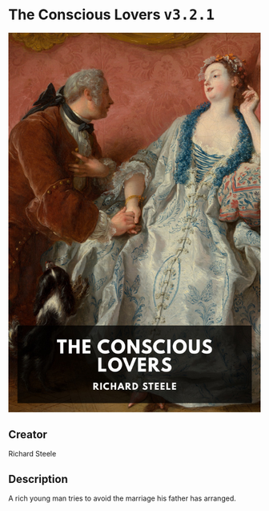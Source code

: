 
# The Conscious Lovers <kbd>v3.2.1</kbd>

<center>
  <img src="./cover-1024.jpg"/>
</center>

## Creator
Richard Steele

## Description
A rich young man tries to avoid the marriage his father has arranged.
